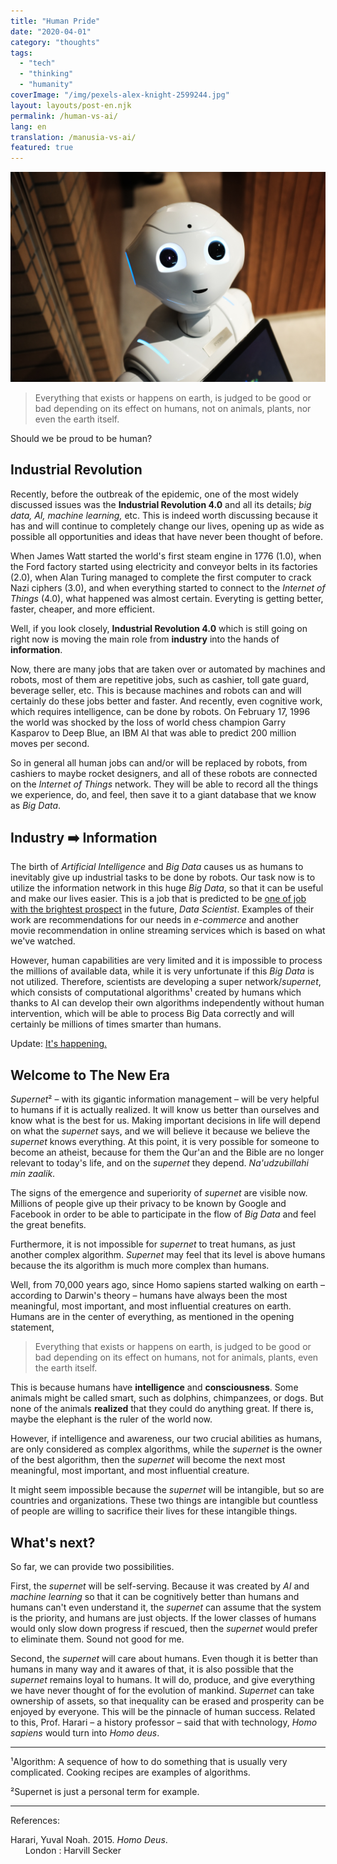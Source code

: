 ```yaml
---
title: "Human Pride"
date: "2020-04-01"
category: "thoughts"
tags:
  - "tech"
  - "thinking"
  - "humanity"
coverImage: "/img/pexels-alex-knight-2599244.jpg"
layout: layouts/post-en.njk
permalink: /human-vs-ai/
lang: en
translation: /manusia-vs-ai/
featured: true
---
```


![robot](/img/pexels-alex-knight-2599244.jpg)

> Everything that exists or happens on earth, is judged to be good or bad depending on its effect on humans, not on animals, plants, nor even the earth itself.

Should we be proud to be human?

## Industrial Revolution

Recently, before the outbreak of the epidemic, one of the most widely discussed issues was the **Industrial Revolution 4.0** and all its details; _big data, AI, machine learning,_ etc. This is indeed worth discussing because it has and will continue to completely change our lives, opening up as wide as possible all opportunities and ideas that have never been thought of before.

When James Watt started the world's first steam engine in 1776 (1.0), when the Ford factory started using electricity and conveyor belts in its factories (2.0), when Alan Turing managed to complete the first computer to crack Nazi ciphers (3.0), and when everything started to connect to the _Internet of Things_ (4.0), what happened was almost certain. Everyting is getting better, faster, cheaper, and more efficient.

Well, if you look closely, **Industrial Revolution 4.0** which is still going on right now is moving the main role from **industry** into the hands of **information**.

Now, there are many jobs that are taken over or automated by machines and robots, most of them are repetitive jobs, such as cashier, toll gate guard, beverage seller, etc. This is because machines and robots can and will certainly do these jobs better and faster. And recently, even cognitive work, which requires intelligence, can be done by robots. On February 17, 1996 the world was shocked by the loss of world chess champion Garry Kasparov to Deep Blue, an IBM AI that was able to predict 200 million moves per second.

So in general all human jobs can and/or will be replaced by robots, from cashiers to maybe rocket designers, and all of these robots are connected on the _Internet of Things_ network. They will be able to record all the things we experience, do, and feel, then save it to a giant database that we know as _Big Data_.

## Industry ➡️ Information

The birth of _Artificial Intelligence_ and _Big Data_ causes us as humans to inevitably give up industrial tasks to be done by robots. Our task now is to utilize the information network in this huge _Big Data_, so that it can be useful and make our lives easier. This is a job that is predicted to be [one of job with the brightest prospect](https://becominghuman.ai/data-scientist-and-their-future-is-seen-bright-for-job-analysts-7b646864e14c) in the future, _Data Scientist_. Examples of their work are recommendations for our needs in _e-commerce_ and another movie recommendation in online streaming services which is based on what we've watched.

However, human capabilities are very limited and it is impossible to process the millions of available data, while it is very unfortunate if this _Big Data_ is not utilized. Therefore, scientists are developing a super network/_supernet_, which consists of computational algorithms¹ created by humans which thanks to AI can develop their own algorithms independently without human intervention, which will be able to process Big Data correctly and will certainly be millions of times smarter than humans.

Update: [It's happening.](https://www.infoworld.com/article/3596894/todays-data-science-roles-wont-exist-in-10-years.html)

## Welcome to The New Era

*Supernet*² – with its gigantic information management – ​​will be very helpful to humans if it is actually realized. It will know us better than ourselves and know what is the best for us. Making important decisions in life will depend on what the _supernet_ says, and we will believe it because we believe the _supernet_ knows everything. At this point, it is very possible for someone to become an atheist, because for them the Qur'an and the Bible are no longer relevant to today's life, and on the _supernet_ they depend. _Na'udzubillahi min zaalik_.

The signs of the emergence and superiority of _supernet_ are visible now. Millions of people give up their privacy to be known by Google and Facebook in order to be able to participate in the flow of _Big Data_ and feel the great benefits.

Furthermore, it is not impossible for _supernet_ to treat humans, as just another complex algorithm. _Supernet_ may feel that its level is above humans because the its algorithm is much more complex than humans.

Well, from 70,000 years ago, since Homo sapiens started walking on earth – according to Darwin's theory – humans have always been the most meaningful, most important, and most influential creatures on earth. Humans are in the center of everything, as mentioned in the opening statement,

> Everything that exists or happens on earth, is judged to be good or bad depending on its effect on humans, not for animals, plants, even the earth itself.

This is because humans have **intelligence** and **consciousness**. Some animals might be called smart, such as dolphins, chimpanzees, or dogs. But none of the animals **realized** that they could do anything great. If there is, maybe the elephant is the ruler of the world now.

However, if intelligence and awareness, our two crucial abilities as humans, are only considered as complex algorithms, while the _supernet_ is the owner of the best algorithm, then the _supernet_ will become the next most meaningful, most important, and most influential creature.

It might seem impossible because the _supernet_ will be intangible, but so are countries and organizations. These two things are intangible but countless of people are willing to sacrifice their lives for these intangible things.

## What's next?

So far, we can provide two possibilities.

First, the _supernet_ will be self-serving. Because it was created by _AI_ and _machine learning_ so that it can be cognitively better than humans and humans can't even understand it, the _supernet_ can assume that the system is the priority, and humans are just objects. If the lower classes of humans would only slow down progress if rescued, then the _supernet_ would prefer to eliminate them. Sound not good for me.

Second, the _supernet_ will care about humans. Even though it is better than humans in many way and it awares of that, it is also possible that the _supernet_ remains loyal to humans. It will do, produce, and give everything we have never thought of for the evolution of mankind. _Supernet_ can take ownership of assets, so that inequality can be erased and prosperity can be enjoyed by everyone. This will be the pinnacle of human success. Related to this, Prof. Harari – a history professor – said that with technology, _Homo sapiens_ would turn into _Homo deus_.

---

¹Algorithm: A sequence of how to do something that is usually very complicated. Cooking recipes are examples of algorithms.

²Supernet is just a personal term for example.

---

References:

Harari, Yuval Noah. 2015. _Homo Deus_.  
      London : Harvill Secker
